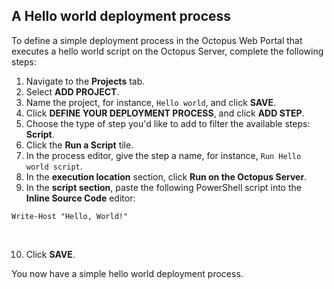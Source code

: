 ## A Hello world deployment process

To define a simple deployment process in the Octopus Web Portal that executes a hello world script on the Octopus Server, complete the following steps:

1. Navigate to the **Projects** tab.
2. Select **ADD PROJECT**.
3. Name the project, for instance, `Hello world`, and click **SAVE**.
4. Click **DEFINE YOUR DEPLOYMENT PROCESS**, and click **ADD STEP**.
5. Choose the type of step you'd like to add to filter the available steps: **Script**.
6. Click the **Run a Script** tile.
7. In the process editor, give the step a name, for instance, `Run Hello world script`.
8. In the **execution location** section, click **Run on the Octopus Server**.
9. In the **script section**, paste the following PowerShell script into the **Inline Source Code** editor:


```
Write-Host "Hello, World!"
```
​

10. Click **SAVE**.

You now have a simple hello world deployment process. 
